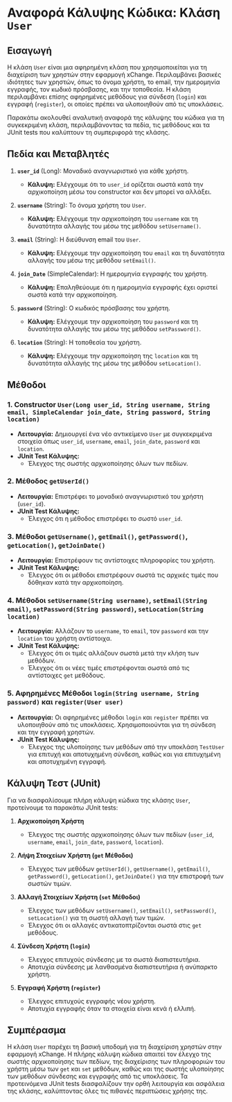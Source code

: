 # Αναφορά Κάλυψης Κώδικα: Κλάση `User`

## Εισαγωγή
Η κλάση `User` είναι μια αφηρημένη κλάση που χρησιμοποιείται για τη διαχείριση των χρηστών στην εφαρμογή xChange. Περιλαμβάνει βασικές ιδιότητες των χρηστών, όπως το όνομα χρήστη, το email, την ημερομηνία εγγραφής, τον κωδικό πρόσβασης, και την τοποθεσία. Η κλάση περιλαμβάνει επίσης αφηρημένες μεθόδους για σύνδεση (`login`) και εγγραφή (`register`), οι οποίες πρέπει να υλοποιηθούν από τις υποκλάσεις.

Παρακάτω ακολουθεί αναλυτική αναφορά της κάλυψης του κώδικα για τη συγκεκριμένη κλάση, περιλαμβάνοντας τα πεδία, τις μεθόδους και τα JUnit tests που καλύπτουν τη συμπεριφορά της κλάσης.

## Πεδία και Μεταβλητές
1. **`user_id`** (Long): Μοναδικό αναγνωριστικό για κάθε χρήστη.
    - **Κάλυψη:** Ελέγχουμε ότι το `user_id` ορίζεται σωστά κατά την αρχικοποίηση μέσω του constructor και δεν μπορεί να αλλάξει.

2. **`username`** (String): Το όνομα χρήστη του `User`.
    - **Κάλυψη:** Ελέγχουμε την αρχικοποίηση του `username` και τη δυνατότητα αλλαγής του μέσω της μεθόδου `setUsername()`.

3. **`email`** (String): Η διεύθυνση email του `User`.
    - **Κάλυψη:** Ελέγχουμε την αρχικοποίηση του `email` και τη δυνατότητα αλλαγής του μέσω της μεθόδου `setEmail()`.

4. **`join_Date`** (SimpleCalendar): Η ημερομηνία εγγραφής του χρήστη.
    - **Κάλυψη:** Επαληθεύουμε ότι η ημερομηνία εγγραφής έχει οριστεί σωστά κατά την αρχικοποίηση.

5. **`password`** (String): Ο κωδικός πρόσβασης του χρήστη.
    - **Κάλυψη:** Ελέγχουμε την αρχικοποίηση του `password` και τη δυνατότητα αλλαγής του μέσω της μεθόδου `setPassword()`.

6. **`location`** (String): Η τοποθεσία του χρήστη.
    - **Κάλυψη:** Ελέγχουμε την αρχικοποίηση της `location` και τη δυνατότητα αλλαγής της μέσω της μεθόδου `setLocation()`.

## Μέθοδοι
### 1. Constructor `User(Long user_id, String username, String email, SimpleCalendar join_date, String password, String location)`
- **Λειτουργία:** Δημιουργεί ένα νέο αντικείμενο `User` με συγκεκριμένα στοιχεία όπως `user_id`, `username`, `email`, `join_date`, `password` και `location`.
- **JUnit Test Κάλυψης:**
    - Έλεγχος της σωστής αρχικοποίησης όλων των πεδίων.

### 2. Μέθοδος `getUserId()`
- **Λειτουργία:** Επιστρέφει το μοναδικό αναγνωριστικό του χρήστη (`user_id`).
- **JUnit Test Κάλυψης:**
    - Έλεγχος ότι η μέθοδος επιστρέφει το σωστό `user_id`.

### 3. Μέθοδοι `getUsername()`, `getEmail()`, `getPassword()`, `getLocation()`, `getJoinDate()`
- **Λειτουργία:** Επιστρέφουν τις αντίστοιχες πληροφορίες του χρήστη.
- **JUnit Test Κάλυψης:**
    - Έλεγχος ότι οι μέθοδοι επιστρέφουν σωστά τις αρχικές τιμές που δόθηκαν κατά την αρχικοποίηση.

### 4. Μέθοδοι `setUsername(String username)`, `setEmail(String email)`, `setPassword(String password)`, `setLocation(String location)`
- **Λειτουργία:** Αλλάζουν το `username`, το `email`, τον `password` και την `location` του χρήστη αντίστοιχα.
- **JUnit Test Κάλυψης:**
    - Έλεγχος ότι οι τιμές αλλάζουν σωστά μετά την κλήση των μεθόδων.
    - Έλεγχος ότι οι νέες τιμές επιστρέφονται σωστά από τις αντίστοιχες `get` μεθόδους.

### 5. Αφηρημένες Μέθοδοι `login(String username, String password)` και `register(User user)`
- **Λειτουργία:** Οι αφηρημένες μέθοδοι `login` και `register` πρέπει να υλοποιηθούν από τις υποκλάσεις. Χρησιμοποιούνται για τη σύνδεση και την εγγραφή χρηστών.
- **JUnit Test Κάλυψης:**
    - Έλεγχος της υλοποίησης των μεθόδων από την υποκλάση `TestUser` για επιτυχή και αποτυχημένη σύνδεση, καθώς και για επιτυχημένη και αποτυχημένη εγγραφή.

## Κάλυψη Τεστ (JUnit)
Για να διασφαλίσουμε πλήρη κάλυψη κώδικα της κλάσης `User`, προτείνουμε τα παρακάτω JUnit tests:

1. **Αρχικοποίηση Χρήστη**
    - Έλεγχος της σωστής αρχικοποίησης όλων των πεδίων (`user_id`, `username`, `email`, `join_date`, `password`, `location`).

2. **Λήψη Στοιχείων Χρήστη (`get` Μέθοδοι)**
    - Έλεγχος των μεθόδων `getUserId()`, `getUsername()`, `getEmail()`, `getPassword()`, `getLocation()`, `getJoinDate()` για την επιστροφή των σωστών τιμών.

3. **Αλλαγή Στοιχείων Χρήστη (`set` Μέθοδοι)**
    - Έλεγχος των μεθόδων `setUsername()`, `setEmail()`, `setPassword()`, `setLocation()` για τη σωστή αλλαγή των τιμών.
    - Έλεγχος ότι οι αλλαγές αντικατοπτρίζονται σωστά στις `get` μεθόδους.

4. **Σύνδεση Χρήστη (`login`)**
    - Έλεγχος επιτυχούς σύνδεσης με τα σωστά διαπιστευτήρια.
    - Αποτυχία σύνδεσης με λανθασμένα διαπιστευτήρια ή ανύπαρκτο χρήστη.

5. **Εγγραφή Χρήστη (`register`)**
    - Έλεγχος επιτυχούς εγγραφής νέου χρήστη.
    - Αποτυχία εγγραφής όταν τα στοιχεία είναι κενά ή ελλιπή.

## Συμπέρασμα
Η κλάση `User` παρέχει τη βασική υποδομή για τη διαχείριση χρηστών στην εφαρμογή xChange. Η πλήρης κάλυψη κώδικα απαιτεί τον έλεγχο της σωστής αρχικοποίησης των πεδίων, της διαχείρισης των πληροφοριών του χρήστη μέσω των `get` και `set` μεθόδων, καθώς και της σωστής υλοποίησης των μεθόδων σύνδεσης και εγγραφής από τις υποκλάσεις. Τα προτεινόμενα JUnit tests διασφαλίζουν την ορθή λειτουργία και ασφάλεια της κλάσης, καλύπτοντας όλες τις πιθανές περιπτώσεις χρήσης της.

